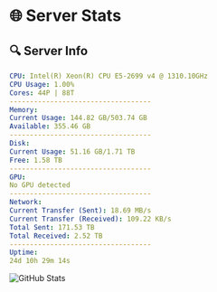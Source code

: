 # 🌐 Server Stats
## 🔍 Server Info
```yaml
CPU: Intel(R) Xeon(R) CPU E5-2699 v4 @ 1310.10GHz
CPU Usage: 1.00%
Cores: 44P | 88T
-----------------------------------
Memory:
Current Usage: 144.82 GB/503.74 GB
Available: 355.46 GB
-----------------------------------
Disk:
Current Usage: 51.16 GB/1.71 TB
Free: 1.58 TB
-----------------------------------
GPU:
No GPU detected
-----------------------------------
Network:
Current Transfer (Sent): 18.69 MB/s
Current Transfer (Received): 109.22 KB/s
Total Sent: 171.53 TB
Total Received: 2.52 TB
-----------------------------------
Uptime:
24d 10h 29m 14s
```
![GitHub Stats](https://img.shields.io/badge/Updated-2025-03-04_09:12:32-blue)